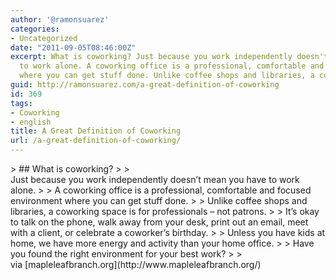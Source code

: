 ```yaml
---
author: '@ramonsuarez'
categories:
- Uncategorized
date: "2011-09-05T08:46:00Z"
excerpt: What is coworking? Just because you work independently doesn't mean you have
  to work alone. A coworking office is a professional, comfortable and focused environment
  where you can get stuff done. Unlike coffee shops and libraries, a coworking spac...
guid: http://ramonsuarez.com/a-great-definition-of-coworking
id: 369
tags:
- Coworking
- english
title: A Great Definition of Coworking
url: /a-great-definition-of-coworking/
---
```


<div class="posterous_bookmarklet_entry">> ## What is coworking?
> 
> <div class="bubble whatisit">Just because you work independently doesn’t mean you have to work alone.
> 
> A coworking office is a professional, comfortable and focused environment where you can get stuff done.
> 
> Unlike coffee shops and libraries, a coworking space is for professionals – not patrons.
> 
> It’s okay to talk on the phone, walk away from your desk, print out an email, meet with a client, or celebrate a coworker’s birthday.
> 
> Unless you have kids at home, we have more energy and activity than your home office.
> 
> Have you found the right environment for your best work?
> 
> </div>

<div class="posterous_quote_citation">via [mapleleafbranch.org](http://www.mapleleafbranch.org/)</div><div></div></div>